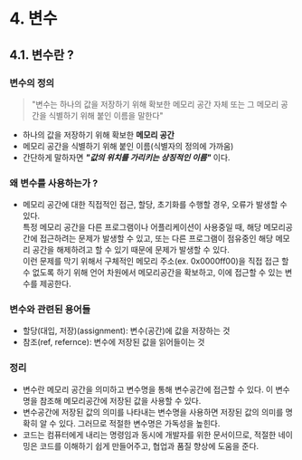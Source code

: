 # 4. 변수

## 4.1. 변수란 ?

### 변수의 정의

> "변수는 하나의 값을 저장하기 위해 확보한 메모리 공간 자체 또는 그 메모리 공간을 식별하기 위해 붙인 이름을 말한다"

- 하나의 값을 저장하기 위해 확보한 **메모리 공간**
- 메모리 공간을 식별하기 위해 붙인 이름(식별자의 정의에 가까움)
- 간단하게 말하자면 ***"값의 위치를 가리키는 상징적인 이름"*** 이다.

### 왜 변수를 사용하는가 ?  

- 메모리 공간에 대한 직접적인 접근, 할당, 초기화를 수행할 경우, 오류가 발생할 수 있다.  
특정 메모리 공간을 다른 프로그램이나 어플리케이션이 사용중일 때, 해당 메모리공간에 접근하려는 문제가 발생할 수 있고, 또는 다른 프로그램이 점유중인 해당 메모리 공간을 해제하려고 할 수 있기 때문에 문제가 발생할 수 있다.  
이런 문제를 막기 위해서 구체적인 메모리 주소(ex. 0x0000ff00)을 직접 접근 할 수 없도록 하기 위해 언어 차원에서 메모리공간을 확보하고, 이에 접근할 수 있는 변수를 제공한다.

### 변수와 관련된 용어들

- 할당(대입, 저장)(assignment): 변수(공간)에 값을 저장하는 것
- 참조(ref, refernce): 변수에 저장된 값을 읽어들이는 것

### 정리

- 변수란 메모리 공간을 의미하고 변수명을 통해 변수공간에 접근할 수 있다. 이 변수명을 참조해 메모리공간에 저장된 값을 사용할 수 있다.
- 변수공간에 저장된 값의 의미를 나타내는 변수명을 사용하면 저장된 값의 의미를 명확히 알 수 있다. 그러므로 적절한 변수명은 가독성을 높힌다.
- 코드는 컴퓨터에게 내리는 명령임과 동시에 개발자를 위한 문서이므로, 적절한 네이밍은 코드를 이해하기 쉽게 만들어주고, 협업과 품질 향상에 도움을 준다.
